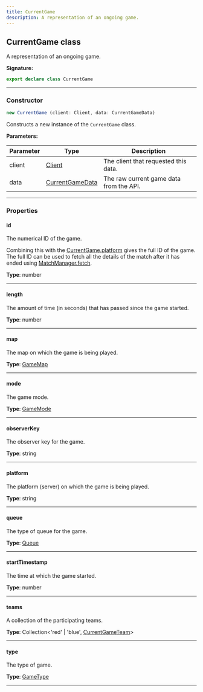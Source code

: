 ```yaml
---
title: CurrentGame
description: A representation of an ongoing game.
---
```


## CurrentGame class

A representation of an ongoing game.

**Signature:**

```ts
export declare class CurrentGame 
```

---

### Constructor

```ts
new CurrentGame (client: Client, data: CurrentGameData)
```

Constructs a new instance of the `CurrentGame` class.

**Parameters:**

| Parameter | Type | Description |
| --------- | ---- | ----------- |
| client | [Client](/shieldbow/api/Client.md) | The client that requested this data. |
| data | [CurrentGameData](/shieldbow/api/CurrentGameData.md) | The raw current game data from the API. |
---

### Properties

#### id

The numerical ID of the game.


Combining this with the [CurrentGame.platform](/shieldbow/api/CurrentGame.md#platform) gives the full ID of the game. The full ID can be used to fetch all the details of the match after it has ended using [MatchManager.fetch](/shieldbow/api/MatchManager.md#fetch).



**Type**: number

---

#### length

The amount of time (in seconds) that has passed since the game started.



**Type**: number

---

#### map

The map on which the game is being played.



**Type**: [GameMap](/shieldbow/api/GameMap.md)

---

#### mode

The game mode.



**Type**: [GameMode](/shieldbow/api/GameMode.md)

---

#### observerKey

The observer key for the game.



**Type**: string

---

#### platform

The platform (server) on which the game is being played.



**Type**: string

---

#### queue

The type of queue for the game.



**Type**: [Queue](/shieldbow/api/Queue.md)

---

#### startTimestamp

The time at which the game started.



**Type**: number

---

#### teams

A collection of the participating teams.



**Type**: Collection\<'red' \| 'blue', [CurrentGameTeam](/shieldbow/api/CurrentGameTeam.md)\>

---

#### type

The type of game.



**Type**: [GameType](/shieldbow/api/GameType.md)

---

